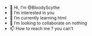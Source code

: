 - 👋 Hi, I’m @BloodyScythe
- 👀 I’m interested in you
- 🌱 I’m currently learning html
- 💞️ I’m looking to collaborate on nothing
- 📫 How to reach me ? you can't

<!---
BloodyScythe/BloodyScythe is a ✨ special ✨ repository because its `README.md` (this file) appears on your GitHub profile.
You can click the Preview link to take a look at your changes.
--->
